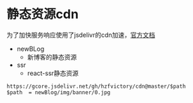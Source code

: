 # 静态资源cdn

为了加快服务响应使用了jsdelivr的cdn加速，[官方文档](https://www.jsdelivr.com/)

- newBLog
   - 新博客的静态资源
- ssr
   - react-ssr静态资源







```text
https://gcore.jsdelivr.net/gh/hzfvictory/cdn@master/$path
$path  = newBlog/img/banner/0.jpg
```

